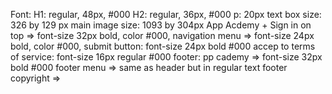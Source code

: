 Font:
H1: regular, 48px, #000
H2: regular, 36px, #000
p: 20px
text box size: 326 by 129 px
main image size: 1093 by 304px
App Acdemy + Sign in on top => font-size 32px bold, color #000,
navigation menu => font-size 24px bold, color #000,
submit button: font-size 24px bold #000
accep to terms of service: font-size 16px regular #000
footer: pp cademy => font-size 32px bold #000
footer menu => same as header but in regular text
footer copyright =>

